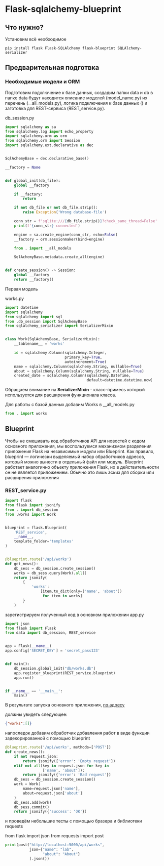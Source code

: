 # Flask-sqlalchemy-blueprint

## Что нужно?

Установим всё необходимое

``` shell
pip install flask Flask-SQLAlchemy flask-blueprint SQLAlchemy-serializer

```

## Предварительная подготвка

### Необходимые модели и ORM

Подготовим подключение к базе данных, создадим папки data и db в папке data будут находится описание моделей (model_name.py) их перечень (__all_models.py), логика подключения к базе данных () и заготовка для REST-сервиса (REST_service.py).

db_session.py

``` python
import sqlalchemy as sa
from sqlalchemy.log import echo_property
import sqlalchemy.orm as orm
from sqlalchemy.orm import Session
import sqlalchemy.ext.declarative as dec


SqlAchemyBase = dec.declarative_base()

__factory = None


def global_init(db_file):
    global __factory

    if __factory:
        return

    if not db_file or not db_file.strip():
        raise Exception('Wrong database-file')

    conn_str = f'sqlite:///{db_file.strip()}?check_same_thread=False'
    print(f'{conn_str} connected')

    engine = sa.create_engine(conn_str, echo=False)
    __factory = orm.sessionmaker(bind=engine)

    from . import __all_models

    SqlAchemyBase.metadata.create_all(engine)


def create_session() -> Session:
    global __factory
    return __factory()
```

Первая модель

works.py

```python
import datetime
import sqlalchemy
from sqlalchemy import sql
from .db_session import SqlAchemyBase
from sqlalchemy_serializer import SerializerMixin


class Work(SqlAchemyBase, SerializerMixin):
    __tablename__ = 'works'

    id = sqlalchemy.Column(sqlalchemy.Integer,
                           primary_key=True,
                           autoincrement=True)
    name = sqlalchemy.Column(sqlalchemy.String, nullable=True)
    about = sqlalchemy.Column(sqlalchemy.String, nullable=True)
    created_date = sqlalchemy.Column(sqlalchemy.DateTime,
                                     default=datetime.datetime.now)
```

Обращаем внимание на **SerializerMixin** - класс-примесь который используется для расширения функционала класса.

Для работы с базой данных добавим Works в  __all_models.py

```python
from . import works
```

## Blueprint

Чтобы не смешивать код обработчиков API для новостей с кодом основного приложения, мы воспользуемся механизмом разделения приложения Flask на независимые модули или Blueprint. Как правило, blueprint — логически выделяемый набор обработчиков адресов, который можно вынести в отдельный файл или модуль. Blueprint работает аналогично объекту приложения Flask, но в действительности он не является приложением. Обычно это лишь эскиз для сборки или расширения приложения

### REST_service.py

``` python
import flask
from flask import jsonify
from . import db_session
from .works import Work


blueprint = flask.Blueprint(
    'REST_service',
    __name__,
    template_folder='templates'
)


@blueprint.route('/api/works')
def get_news():
    db_sess = db_session.create_session()
    works = db_sess.query(Work).all()
    return jsonify(
        {
            'works':
                [item.to_dict(only=('name', 'about'))
                 for item in works]
        }
    )
```

зарегистрируем полученный код в основном приложении app.py

```python
import json
from flask import Flask
from data import db_session, REST_service


app = Flask(__name__)
app.config['SECRET_KEY'] = 'secret_pass123'


def main():
    db_session.global_init("db/works.db")
    app.register_blueprint(REST_service.blueprint)
    app.run()


if __name__ == '__main__':
    main()
```

В результате запуска основного приложения,
[по адресу](http://127.0.0.1:5000/api/works)

должны увидеть следующее:

```json
{"works":[]}
```

напоследок добавим обработчик добавления работ в виде функции задекорированной с помощью blueprint

```python
@blueprint.route('/api/works', methods=['POST'])
def create_news():
    if not request.json:
        return jsonify({'error': 'Empty request'})
    elif not all(key in request.json for key in
                 ['name', 'about']):
        return jsonify({'error': 'Bad request'})
    db_sess = db_session.create_session()
    work = Work(
        name=request.json['name'],
        about=request.json['about']
    )
    db_sess.add(work)
    db_sess.commit()
    return jsonify({'success': 'OK'})

```

и проведём небольшие тесты с помощью бразера и библиотеки requests

from flask import json
from requests import post

```python
print(post("http://localhost:5000/api/works",
           json={"name": "lab",
                 "about": "About"}
           ).json())
```
